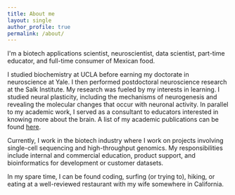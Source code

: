 ```yaml
---
title: About me
layout: single
author_profile: true
permalink: /about/
---
```


I'm a biotech applications scientist, neuroscientist, data scientist, part-time educator, and full-time consumer of Mexican food.

I studied biochemistry at UCLA before earning my doctorate in neuroscience at Yale. I then performed postdoctoral neuroscience research at the Salk Institute. My research was fueled by my interests in learning. I studied neural plasticity, including the mechanisms of neurogenesis and revealing the molecular changes that occur with neuronal activity. In parallel to my academic work, I served as a consultant to educators interested in knowing more about the brain. A list of my academic publications can be found [here](https://scholar.google.com/citations?user=wGG8V78AAAAJ&hl=en). 

Currently, I work in the biotech industry where I work on projects involving single-cell sequencing and high-throughput genomics. My responsibilities include internal and commercial education, product support, and bioinformatics for development or customer datasets.

In my spare time, I can be found coding, surfing (or trying to), hiking, or eating at a well-reviewed restaurant with my wife somewhere in California.